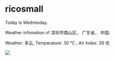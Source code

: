 # ricosmall

Today is Wednesday.

Weather infomation of 深圳市南山区， 广东省， 中国: 

Weather: 多云, Temperature: 30 ℃ , Air Index: 26 优

<img src="https://github-readme-stats.vercel.app/api?username=ricosmall&show_icons=true" />
